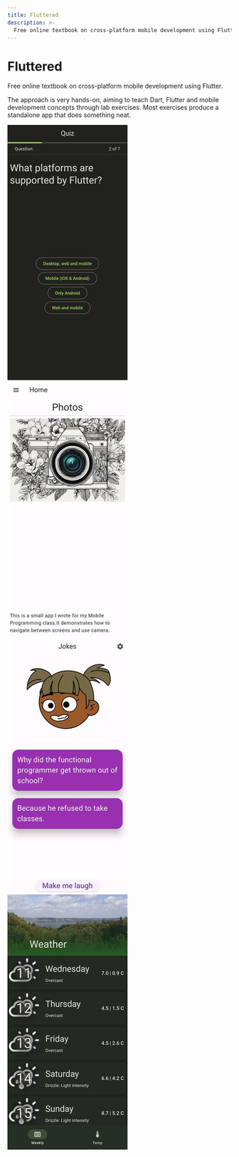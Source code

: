 ```yaml
---
title: Fluttered
description: >-
  Free online textbook on cross-platform mobile development using Flutter.
---
```


# Fluttered

Free online textbook on cross-platform mobile development using Flutter.

The approach is very hands-on, aiming to teach Dart, Flutter and mobile development concepts through lab exercises.
Most exercises produce a standalone app that does something neat.

![Screenshot of Quiz app](images/quiz-app.jpg "Quiz app")
![Screenshot of Photos app](images/photos-app.jpg "Photos app")
![Screenshot of Jokes app](images/jokes-app.jpg "Jokes app")
![Screenshot of Weather-forecast app](images/weather-app.jpg "Weather app")
